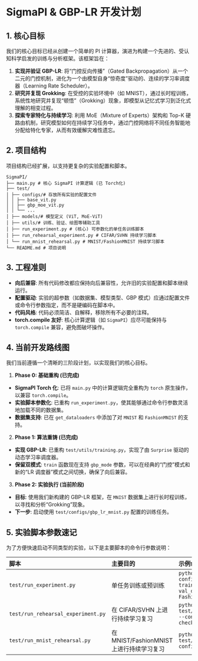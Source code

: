 # SigmaPI & GBP-LR 开发计划

## 1. 核心目标

我们的核心目标已经从创建一个简单的 PI 计算器，演进为构建一个先进的、受认知科学启发的训练与分析框架。该框架旨在：

1. **实现并验证 GBP-LR**: 将“门控反向传播”（Gated Backpropagation）从一个二元的门控机制，进化为一个由模型自身“惊奇度”驱动的、连续的学习率调度器（Learning Rate Scheduler）。
2. **研究并复现 Grokking**: 在受控的实验环境中（如 MNIST），通过长时程训练，系统性地研究并复现“顿悟”（Grokking）现象，即模型从记忆式学习到泛化式理解的相变过程。
3. **探索专家特化与持续学习**: 利用 MoE（Mixture of Experts）架构和 Top-K 硬路由机制，研究模型如何在持续学习任务中，通过门控网络将不同任务智能地分配给特化专家，从而有效缓解灾难性遗忘。

## 2. 项目结构

项目结构已经扩展，以支持更复杂的实验配置和脚本。

```plain
SigmaPI/
├── main.py # 核心 SigmaPI 计算逻辑 (已 Torch化)
├── test/
│ ├── configs/# 存放所有实验的配置文件
│ │ ├── base_vit.py
│ │ ├── gbp_moe_vit.py
│ │ └── ...
│ ├── models/# 模型定义 (ViT, MoE-ViT)
│ ├── utils/# 训练、验证、绘图等辅助工具
│ ├── run_experiment.py # (核心) 可参数化的单任务训练脚本
│ ├── run_rehearsal_experiment.py # CIFAR/SVHN 持续学习脚本
│ └── run_mnist_rehearsal.py # MNIST/FashionMNIST 持续学习脚本
└── README.md # 项目说明
```

## 3. 工程准则

- **向后兼容**: 所有代码修改都应保持向后兼容性，允许旧的实验配置和脚本继续运行。
- **配置驱动**: 实验的超参数（如数据集、模型类型、GBP 模式）应通过配置文件或命令行参数指定，而不是硬编码在脚本中。
- **代码风格**: 代码必须简洁、自解释，移除所有不必要的注释。
- **torch.compile 友好**: 核心计算逻辑（如 `SigmaPI`）应尽可能保持与 `torch.compile` 兼容，避免图破坏操作。

## 4. 当前开发路线图

我们当前遵循一个清晰的三阶段计划，以实现我们的核心目标。

1. **Phase 0: 基础重构 (已完成)**

- **SigmaPI Torch 化**: 已将 `main.py` 中的计算逻辑完全重构为 `torch` 原生操作，以兼容 `torch.compile`。
- **实验脚本参数化**: 已重构 `run_experiment.py`，使其能够通过命令行参数灵活地加载不同的数据集。
- **数据集支持**: 已在 `get_dataloaders` 中添加了对 `MNIST` 和 `FashionMNIST` 的支持。

2. **Phase 1: 算法重铸 (已完成)**

- **实现 GBP-LR**: 已重构 `test/utils/training.py`，实现了由 `Surprise` 驱动的动态学习率调度器。
- **保留双模式**: `train` 函数现在支持 `gbp_mode` 参数，可以在经典的“门控”模式和新的“LR 调度器”模式之间切换，确保了向后兼容。

3. **Phase 2: 实验执行 (当前阶段)**

- **目标**: 使用我们新构建的 GBP-LR 框架，在 `MNIST` 数据集上进行长时程训练，以寻找和分析“Grokking”现象。
- **下一步**: 启动使用 `test/configs/gbp_lr_mnist.py` 配置的训练任务。

## 5. 实验脚本参数速记

为了方便快速启动不同类型的实验，以下是主要脚本的命令行参数说明：

| 脚本| 主要目的| 示例命令 |
| :-- | :-- | :---- |
| `test/run_experiment.py`| 单任务训练或预训练 | `python test/run_experiment.py --config [config_path] --train_dataset MNIST --val_dataset MNIST --ood_dataset FashionMNIST` |
| `test/run_rehearsal_experiment.py` | 在 CIFAR/SVHN 上进行持续学习复习| `python test/run_rehearsal_experiment.py --config [config_path] --checkpoint_path [ckpt_path]` |
| `test/run_mnist_rehearsal.py` | 在 MNIST/FashionMNIST 上进行持续学习复习 | `python test/run_mnist_rehearsal.py --config [config_path]`|
